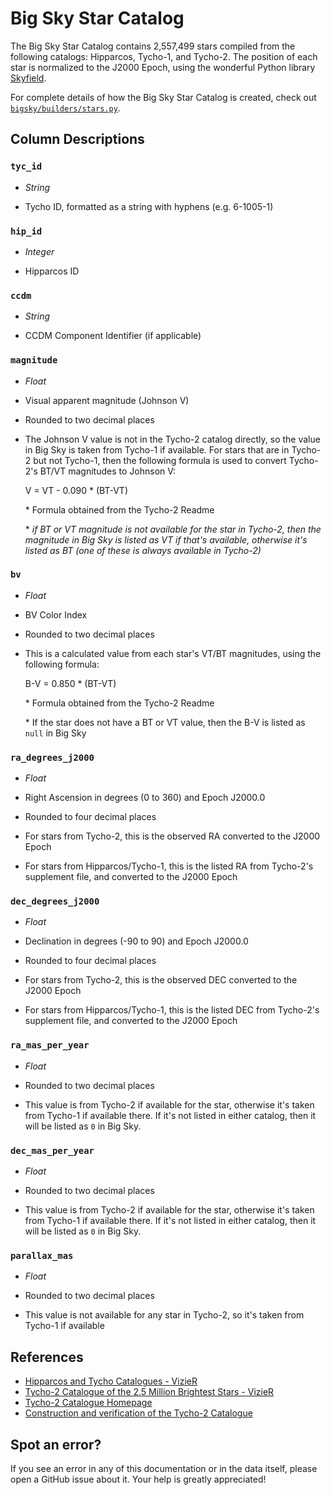# Big Sky Star Catalog

The Big Sky Star Catalog contains 2,557,499 stars compiled from the following catalogs: Hipparcos, Tycho-1, and Tycho-2. The position of each star is normalized to the J2000 Epoch, using the wonderful Python library [Skyfield](https://github.com/skyfielders/python-skyfield).

For complete details of how the Big Sky Star Catalog is created, check out [`bigsky/builders/stars.py`](src/bigsky/builders/stars.py).

## Column Descriptions

### `tyc_id`

- _String_

- Tycho ID, formatted as a string with hyphens (e.g. 6-1005-1)

### `hip_id`

- _Integer_

- Hipparcos ID

### `ccdm`

- _String_

- CCDM Component Identifier (if applicable)

### `magnitude`

- _Float_

- Visual apparent magnitude (Johnson V)
- Rounded to two decimal places
- The Johnson V value is not in the Tycho-2 catalog directly, so the value in Big Sky is taken from Tycho-1 if available. For stars that are in Tycho-2 but not Tycho-1, then the following formula is used to convert Tycho-2's BT/VT magnitudes to Johnson V:

    V = VT - 0.090 * (BT-VT)

    \* Formula obtained from the Tycho-2 Readme
    
    \* _if BT or VT magnitude is not available for the star in Tycho-2, then the magnitude in Big Sky is listed as VT if that's available, otherwise it's listed as BT (one of these is always available in Tycho-2)_

### `bv`

- _Float_

- BV Color Index
- Rounded to two decimal places
- This is a calculated value from each star's VT/BT magnitudes, using the following formula:

    B-V = 0.850 * (BT-VT)

    \* Formula obtained from the Tycho-2 Readme

    \* If the star does not have a BT or VT value, then the B-V is listed as `null` in Big Sky

### `ra_degrees_j2000`

- _Float_

- Right Ascension in degrees (0 to 360) and Epoch J2000.0
- Rounded to four decimal places
- For stars from Tycho-2, this is the observed RA converted to the J2000 Epoch
- For stars from Hipparcos/Tycho-1, this is the listed RA from Tycho-2's supplement file, and converted to the J2000 Epoch

### `dec_degrees_j2000`

- _Float_

- Declination in degrees (-90 to 90) and Epoch J2000.0
- Rounded to four decimal places
- For stars from Tycho-2, this is the observed DEC converted to the J2000 Epoch
- For stars from Hipparcos/Tycho-1, this is the listed DEC from Tycho-2's supplement file, and converted to the J2000 Epoch

### `ra_mas_per_year`

- _Float_

- Rounded to two decimal places
- This value is from Tycho-2 if available for the star, otherwise it's taken from Tycho-1 if available there. If it's not listed in either catalog, then it will be listed as `0` in Big Sky.

### `dec_mas_per_year`

- _Float_

- Rounded to two decimal places
- This value is from Tycho-2 if available for the star, otherwise it's taken from Tycho-1 if available there. If it's not listed in either catalog, then it will be listed as `0` in Big Sky.

### `parallax_mas`

- _Float_

- Rounded to two decimal places
- This value is not available for any star in Tycho-2, so it's taken from Tycho-1 if available

## References
- [Hipparcos and Tycho Catalogues - VizieR](https://cdsarc.cds.unistra.fr/viz-bin/cat/I/239)
- [Tycho-2 Catalogue of the 2.5 Million Brightest Stars - VizieR](https://cdsarc.cds.unistra.fr/viz-bin/cat/I/259#/article)
- [Tycho-2 Catalogue Homepage](https://www.astro.ku.dk/~erik/Tycho-2/)
- [Construction and verification of the Tycho-2 Catalogue](https://ui.adsabs.harvard.edu/abs/2000A%26A...357..367H/abstract)

## Spot an error?
If you see an error in any of this documentation or in the data itself, please open a GitHub issue about it. Your help is greatly appreciated!
